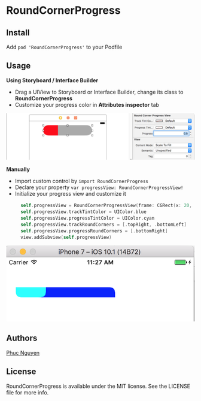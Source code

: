 # RoundCornerProgress

## Install
  Add ``` pod 'RoundCornerProgress' ``` to your Podfile
## Usage 

  **Using Storyboard / Interface Builder**
  * Drag a UIView to Storyboard or Interface Builder, change its class to **RoundCornerProgress**
  * Customize your progress color in **Attributes inspector** tab
  <img src="IB.png"/>
  
  **Manually**
  * Import custom control by `import RoundCornerProgress`
  * Declare your property `var progressView: RoundCornerProgressView!`
  * Initialize your progress view and customize it
    ```swift
      self.progressView = RoundCornerProgressView(frame: CGRect(x: 20, y: 20, width: 200, height: 20))
      self.progressView.trackTintColor = UIColor.blue
      self.progressView.progressTintColor = UIColor.cyan
      self.progressView.trackRoundCorners = [.topRight, .bottomLeft]
      self.progressView.progressRoundCorners = [.bottomRight]
      view.addSubview(self.progressView)
    ```
  <img src="Manually.png"/>

## Authors

[Phuc Nguyen](https://github.com/phucnm)

## License

RoundCornerProgress is available under the MIT license. See the LICENSE file for more info.
